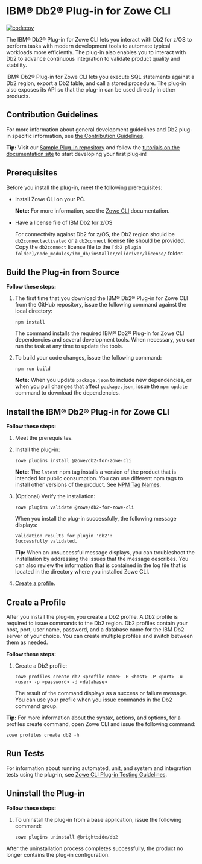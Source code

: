 # IBM® Db2® Plug-in for Zowe CLI

[![codecov](https://codecov.io/gh/zowe/zowe-cli-db2-plugin/branch/master/graph/badge.svg)](https://codecov.io/gh/zowe/zowe-cli-db2-plugin)

The IBM® Db2® Plug-in for Zowe CLI lets you interact with Db2 for z/OS to perform tasks
with modern development tools to automate typical workloads more efficiently.
The plug-in also enables you to interact with Db2 to advance continuous integration to validate product
quality and stability.

IBM® Db2® Plug-in for Zowe CLI lets you execute SQL statements against a Db2 region,
export a Db2 table, and call a stored procedure. The plug-in also exposes its API
so that the plug-in can be used directly in other products.

## Contribution Guidelines

For more information about general development guidelines and Db2 plug-in specific information,
see [the Contribution Guidelines](CONTRIBUTING.md).

**Tip:** Visit our [Sample Plug-in repository](https://github.com/zowe/zowe-cli-sample-plugin)
and follow the [tutorials on the documentation site](https://zowe.github.io/docs-site/latest/extend/extend-cli/cli-devTutorials.html) to start developing your first plug-in! 

## Prerequisites
Before you install the plug-in, meet the following prerequisites:
* Install Zowe CLI on your PC.
    
    **Note:** For more information, see the [Zowe CLI](https://zowe.github.io/docs-site/latest/user-guide/cli-installcli.html)
    documentation.
* Have a license file of IBM Db2 for z/OS

  For connectivity against Db2 for z/OS, the Db2 region should be `db2connectactivated` or
  a `db2connect` license file should be provided. Copy the `db2connect` license file to
  the `[db2 plugin folder]/node_modules/ibm_db/installer/clidriver/license/` folder.

## Build the Plug-in from Source
**Follow these steps:**

1. The first time that you download the IBM® Db2® Plug-in for Zowe CLI from the GitHub repository,
   issue the following command against the local directory:

    ```
    npm install
    ```
    The command installs the required IBM® Db2® Plug-in for Zowe CLI dependencies and several development tools.
    When necessary, you can run the task at any time to update the tools.

2. To build your code changes, issue the following command:
    ```
    npm run build
    ```

    **Note:** When you update `package.json` to include new dependencies, or when you pull changes
    that affect `package.json`, issue the `npm update` command to download the dependencies.

## Install the IBM® Db2® Plug-in for Zowe CLI
**Follow these steps:**

1.  Meet the prerequisites.
2.  Install the plug-in:
    ```
    zowe plugins install @zowe/db2-for-zowe-cli
    ```

    **Note**: The `latest` npm tag installs a version of the product that is intended for public consumption. You can use different npm tags to install other versions of the product. See [NPM Tag Names](https://github.com/zowe/zowe-cli/blob/master/docs/MaintainerVersioning.md#npm-tag-names).
    
3.  (Optional) Verify the installation:
    ```
    zowe plugins validate @zowe/db2-for-zowe-cli
    ```
    When you install the plug-in successfully, the following message displays:
    ```
    Validation results for plugin 'db2':
    Successfully validated.
    ``` 
    **Tip:** When an unsuccessful message displays, you can troubleshoot the installation
    by addressing the issues that the message describes. You can also review the information
    that is contained in the log file that is located in the directory where you installed Zowe CLI.  
4.  [Create a profile](#create-a-profile).

## Create a Profile
After you install the plug-in, you create a Db2 profile. A Db2 profile is required to issue commands
to the Db2 region. Db2 profiles contain your host, port, user name, password, and a database name
for the IBM Db2 server of your choice. You can create multiple profiles and switch between them as needed.

**Follow these steps:**
1.  Create a Db2 profile: 
    ```
    zowe profiles create db2 <profile name> -H <host> -P <port> -u <user> -p <password> -d <database>
    ```
    The result of the command displays as a success or failure message.
    You can use your profile when you issue commands in the Db2 command group.

**Tip:** For more information about the syntax, actions, and options, for a profiles create command,
open Zowe CLI and issue the following command:
```
zowe profiles create db2 -h
```

## Run Tests

For information about running automated, unit, and system and integration tests using the plug-in,
see [Zowe CLI Plug-in Testing Guidelines](https://github.com/zowe/zowe-cli/blob/master/docs/PluginTESTINGGuidelines.md).

## Uninstall the Plug-in
**Follow these steps:**

1.  To uninstall the plug-in from a base application, issue the following command:
    ```
    zowe plugins uninstall @brightside/db2
    ```
After the uninstallation process completes successfully, the product no longer contains the plug-in configuration.
